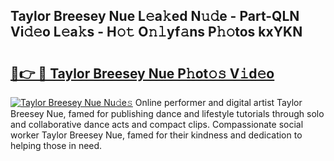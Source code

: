 ## Taylor Breesey Nue L𝚎a𝚔ed N𝚞𝚍e - Part-QLN Vi𝚍𝚎o L𝚎a𝚔s - H𝚘𝚝 O𝚗𝚕yf𝚊ns P𝚑𝚘tos kxYKN

# <h2><a href="http://kf1320.oniu.top/?m=Taylor+Breesey+Nue">🔗👉 🔴 Taylor Breesey Nue P𝚑ot𝚘𝚜 V𝚒d𝚎o</a></h2>

[![Taylor Breesey Nue Nu𝚍e𝚜](https://i.imgur.com/0qMVB7G.gif)](http://kf1320.oniu.top/?m=Taylor+Breesey+Nue)
Online performer and digital artist Taylor Breesey Nue, famed for publishing dance and lifestyle tutorials through solo and collaborative dance acts and compact clips. Compassionate social worker Taylor Breesey Nue, famed for their kindness and dedication to helping those in need.  
